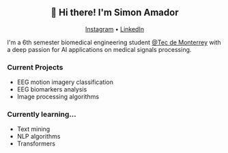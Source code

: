 <h2 align='center'>
👋 Hi there! I'm Simon Amador
</h2>

<p align="center">
  <a href="https://www.instagram.com/simonamador02/">Instagram</a> •
  <a href="https://www.linkedin.com/in/carlos-simon-amador-izaguirre/">LinkedIn</a>
</p>

I'm a 6th semester biomedical engineering student <a href="https://tec.mx/es/profesional?utm_cmpa=0067476&utm_source=google&utm_medium=search&utm_campaign=perf&gad=1&gclid=Cj0KCQjwu-KiBhCsARIsAPztUF3zKb6PnDQjqccn8Plai6GVYy1MXd0YbcaNzC6jdxhQf3cxEKVUgioaAqHTEALw_wcB&gclsrc=aw.ds">@Tec de Monterrey</a> with a deep passion for AI applications on medical signals processing.

### Current Projects
- EEG motion imagery classification
- EEG biomarkers analysis
- Image processing algorithms

### Currently learning...
- Text mining
- NLP algorithms
- Transformers
